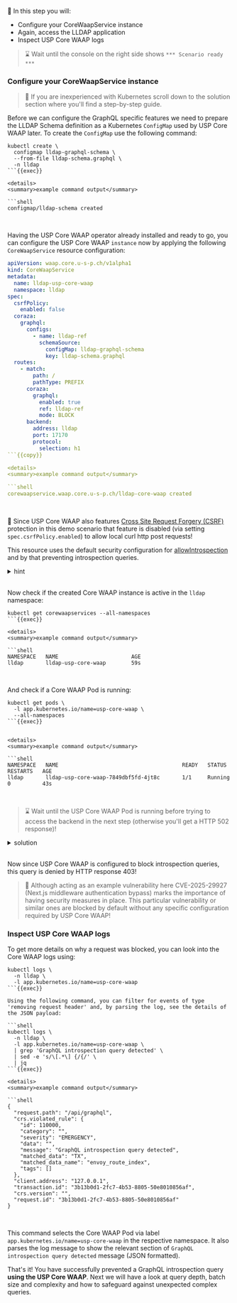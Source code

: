 <!--
SPDX-FileCopyrightText: 2025 United Security Providers AG, Switzerland

SPDX-License-Identifier: GPL-3.0-only
-->

&#127919; In this step you will:

* Configure your CoreWaapService instance
* Again, access the LLDAP application
* Inspect USP Core WAAP logs

> &#8987; Wait until the console on the right side shows `*** Scenario ready ***`

### Configure your CoreWaapService instance

> &#128270; If you are inexperienced with Kubernetes scroll down to the solution section where you'll find a step-by-step guide.

Before we can configure the GraphQL specific features we need to prepare the LLDAP Schema definition as a Kubernetes `ConfigMap` used by USP Core WAAP later. To create the `ConfigMap` use the following command:

```shell
kubectl create \
  configmap lldap-graphql-schema \
  --from-file lldap-schema.graphql \
  -n lldap
```{{exec}}

<details>
<summary>example command output</summary>

```shell
configmap/lldap-schema created
```

</details>
<br />

Having the USP Core WAAP operator already installed and ready to go, you can configure the USP Core WAAP `instance` now by applying the following `CoreWaapService` resource configuration:

```yaml
apiVersion: waap.core.u-s-p.ch/v1alpha1
kind: CoreWaapService
metadata:
  name: lldap-usp-core-waap
  namespace: lldap
spec:
  csrfPolicy:
    enabled: false
  coraza:
    graphql:
      configs:
        - name: lldap-ref
          schemaSource:
            configMap: lldap-graphql-schema
            key: lldap-schema.graphql
  routes:
    - match:
        path: /
        pathType: PREFIX
      coraza:
        graphql:
          enabled: true
          ref: lldap-ref
          mode: BLOCK
      backend:
        address: lldap
        port: 17170
        protocol:
          selection: h1
```{{copy}}

<details>
<summary>example command output</summary>

```shell
corewaapservice.waap.core.u-s-p.ch/lldap-core-waap created
```

</details>
<br />

&#128270; Since USP Core WAAP also features [Cross Site Request Forgery (CSRF)](https://owasp.org/www-community/attacks/csrf) protection in this demo scenario that feature is disabled (via setting `spec.csrfPolicy.enabled`) to allow local curl http post requests!

This resource uses the default security configuration for [allowIntrospection](https://docs.united-security-providers.ch/usp-core-waap/latest/crd-doc/#corewaapservicespeccorazagraphqlconfigsindex) and by that preventing introspection queries.

<details>
<summary>hint</summary>

There is a file in your home directory with an example `CoreWaapService` definition ready to be applied using `kubectl apply -f` ...

</details>
<br />

Now check if the created Core WAAP instance is active in the `lldap` namespace:

```shell
kubectl get corewaapservices --all-namespaces
```{{exec}}

<details>
<summary>example command output</summary>

```shell
NAMESPACE   NAME                       AGE
lldap       lldap-usp-core-waap        59s
```

</details>
<br />

And check if a Core WAAP Pod is running:

```shell
kubectl get pods \
  -l app.kubernetes.io/name=usp-core-waap \
  --all-namespaces
```{{exec}}


<details>
<summary>example command output</summary>

```shell
NAMESPACE   NAME                                       READY   STATUS    RESTARTS   AGE
lldap       lldap-usp-core-waap-7849dbf5fd-4jt8c       1/1     Running   0          43s
```

</details>
<br />

> &#8987; Wait until the USP Core WAAP Pod is running before trying to access the backend in the next step (otherwise you'll get a HTTP 502 response)!

<details>
<summary>solution</summary>

Prepare the required ConfigMap using:

```shell
kubectl create \
  configmap lldap-graphql-schema \
  --from-file lldap-schema.graphql \
  -n lldap
```{{exec}}

Then create the Core WAAP instance using:

```shell
kubectl apply -f lldap-core-waap.yaml
```{{exec}}

and wait for its readiness:

```shell
kubectl wait pods \
  -l app.kubernetes.io/name=usp-core-waap \
  -n lldap \
  --for='condition=Ready'
```{{exec}}

</details>
<br />

### Again access the LLDAP application

This time we will access the [LLDAP application](https://github.com/lldap/lldap/) via USP Core WAAP and re-evaluate the responses. The same backend application code is in use (verify using `kubectl get pods -n lldap` and confirm POD runtime). Also note the changed Port previously using port 8080 (direct LLDAP application access) and now accessing using default port 80 (USP Core WAAP acting as a reverse proxy).

Now USP Core WAAP features GraphQL filtering enabling to **prevent introspection queries** configured via `spec.coraza.graphql.allowIntrospection` setting (disabled by default, see [documentation](https://docs.united-security-providers.ch/usp-core-waap/latest/crd-doc/#corewaapservicespeccorazagraphql)). As we already did in the previous step we will again execute an introspection query against the LLDAP GraphQL API:

```shell
curl -v 'http://localhost/api/graphql' \
   -H 'Content-Type: application/json' \
   --silent \
   --cookie "token=$LLDAP_TOKEN" \
   --data '{"query": "query { __schema { types { name }} }"}'
```{{exec}}

<details>
<summary>example command output</summary>

```shell
* Host localhost:80 was resolved.
* IPv6: ::1
* IPv4: 127.0.0.1
*   Trying [::1]:80...
* Connected to localhost (::1) port 80
> POST /api/graphql HTTP/1.1
> Host: localhost:80
> User-Agent: curl/8.5.0
> Accept: */*
> Cookie: token=...
> Content-Type: application/json
> Content-Length: 49
>
} [49 bytes data]
< HTTP/1.1 403 Forbidden
< date: Tue, 14 Oct 2025 13:42:42 GMT
< server: envoy
< content-length: 0
<
* Connection #0 to host localhost left intact
```

</details>
<br />

Now since USP Core WAAP is configured to block introspection queries, this query is denied by HTTP response 403!

> &#128270; Although acting as an example vulnerability here CVE-2025-29927 (Next.js middleware authentication bypass) marks the importance of having security measures in place. This particular vulnerability or similar ones are blocked by default without any specific configuration required by USP Core WAAP!

### Inspect USP Core WAAP logs

To get more details on why a request was blocked, you can look into the Core WAAP logs using:

```shell
kubectl logs \
  -n lldap \
  -l app.kubernetes.io/name=usp-core-waap
```{{exec}}

Using the following command, you can filter for events of type 'removing request header' and, by parsing the log, see the details of the JSON payload:

```shell
kubectl logs \
  -n lldap \
  -l app.kubernetes.io/name=usp-core-waap \
  | grep 'GraphQL introspection query detected' \
  | sed -e 's/\[.*\] {/{/' \
  | jq
```{{exec}}

<details>
<summary>example command output</summary>

```shell
{
  "request.path": "/api/graphql",
  "crs.violated_rule": {
    "id": 110000,
    "category": "",
    "severity": "EMERGENCY",
    "data": "",
    "message": "GraphQL introspection query detected",
    "matched_data": "TX",
    "matched_data_name": "envoy_route_index",
    "tags": []
  },
  "client.address": "127.0.0.1",
  "transaction.id": "3b13b0d1-2fc7-4b53-8805-50e8010856af",
  "crs.version": "",
  "request.id": "3b13b0d1-2fc7-4b53-8805-50e8010856af"
}
```

</deatils>
<br />

This command selects the Core WAAP Pod via label `app.kubernetes.io/name=usp-core-waap` in the respective namespace. It also parses the log message to show the relevant section of `GraphQL introspection query detected` message (JSON formatted).

That's it! You have successfully prevented a GraphQL introspection query **using the USP Core WAAP**. Next we will have a look at query depth, batch size and complexity and how to safeguard against unexpected complex queries.
